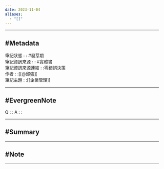 ```yaml
---
date: 2023-11-04
aliases:
  - "[]"
---
```

---
#Metadata
---
筆記狀態 : : #發芽期<br>
筆記資訊來源 : : #實體書<br>
筆記資訊來源連結 : :零錯誤決策 <br>
作者 : :[[@邱強]]<br>
筆記主題 : :[[企業管理]]<br>

---
#EvergreenNote
---
Q : :
A : :

---
#Summary
---






---
#Note 
---






---



